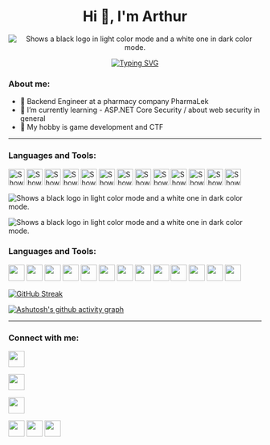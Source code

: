 <h1 align="center">
  Hi 👋, I'm Arthur
</h1>
 
<p align="center">
<picture>
  <source media="(prefers-color-scheme: dark)" srcset="https://readme-typing-svg.demolab.com?font=Fira+Code&size=28&duration=1800&pause=800&color=CC5500&center=true&width=435&lines=junior+backend+developer+;amateur+sys+admin;always+learning+new+things;5%2B+years+of+coding">
  <source media="(prefers-color-scheme: light)" srcset="https://readme-typing-svg.demolab.com?font=Fira+Code&size=28&duration=1800&pause=800&color=105493&center=true&width=435&lines=junior+backend+developer+;amateur+sys+admin;always+learning+new+things;5%2B+years+of+coding">
  <img alt="Shows a black logo in light color mode and a white one in dark color mode." src="https://readme-typing-svg.demolab.com?font=Fira+Code&size=28&duration=1800&pause=800&color=CC5500&center=true&width=435&lines=junior+backend+developer+;amateur+sys+admin;always+learning+new+things;5%2B+years+of+coding">
</picture>
</p>

<p align="center">
  <a href="https://git.io/typing-svg"><img src="https://readme-typing-svg.demolab.com?font=Fira+Code&size=28&duration=1800&pause=800&color=CC5500&center=true&width=435&lines=junior+backend+developer+;amateur+sys+admin;always+learning+new+things;5%2B+years+of+coding" alt="Typing SVG" /></a>
</p>
  
<h3 align="left">About me:</h3>
<p>

  
- 💼 Backend Engineer at a pharmacy company PharmaLek
- 🌱 I’m currently learning - ASP.NET Core Security / about web security in general
- 🎾 My hobby is game development and CTF
</p>


 ****
<h3 align="left">Languages and Tools:</h3> 
<p align="left">
<picture>
  <source media="(prefers-color-scheme: dark)" srcset="https://cdn.simpleicons.org/csharp/CC5500">
  <source media="(prefers-color-scheme: light)" srcset="https://cdn.simpleicons.org/csharp/105493">
  <img height="32" width="32" alt="Shows a black logo in light color mode and a white one in dark color mode." src="https://cdn.simpleicons.org/csharp/">
</picture>
<picture>
  <source media="(prefers-color-scheme: dark)" srcset="https://cdn.simpleicons.org/dotnet/CC5500">
  <source media="(prefers-color-scheme: light)" srcset="https://cdn.simpleicons.org/dotnet/105493">
  <img height="32" width="32" alt="Shows a black logo in light color mode and a white one in dark color mode." src="https://cdn.simpleicons.org/dotnet/">
</picture>
<picture>
  <source media="(prefers-color-scheme: dark)" srcset="https://cdn.simpleicons.org/python/CC5500">
  <source media="(prefers-color-scheme: light)" srcset="https://cdn.simpleicons.org/python/105493">
  <img height="32" width="32" alt="Shows a black logo in light color mode and a white one in dark color mode." src="https://cdn.simpleicons.org/python/">
</picture>
<picture>
  <source media="(prefers-color-scheme: dark)" srcset="https://cdn.simpleicons.org/typescript/CC5500">
  <source media="(prefers-color-scheme: light)" srcset="https://cdn.simpleicons.org/typescript/105493">
  <img height="32" width="32" alt="Shows a black logo in light color mode and a white one in dark color mode." src="https://cdn.simpleicons.org/typescript/">
</picture>
<picture>
  <source media="(prefers-color-scheme: dark)" srcset="https://cdn.simpleicons.org/git/CC5500">
  <source media="(prefers-color-scheme: light)" srcset="https://cdn.simpleicons.org/git/105493">
  <img height="32" width="32" alt="Shows a black logo in light color mode and a white one in dark color mode." src="https://cdn.simpleicons.org/git/">
</picture>
<picture>
  <source media="(prefers-color-scheme: dark)" srcset="https://cdn.simpleicons.org/Docker/CC5500">
  <source media="(prefers-color-scheme: light)" srcset="https://cdn.simpleicons.org/Docker/105493">
  <img height="32" width="32" alt="Shows a black logo in light color mode and a white one in dark color mode." src="https://cdn.simpleicons.org/Docker/">
</picture>
<picture>
  <source media="(prefers-color-scheme: dark)" srcset="https://cdn.simpleicons.org/kubernetes/CC5500">
  <source media="(prefers-color-scheme: light)" srcset="https://cdn.simpleicons.org/kubernetes/105493">
  <img height="32" width="32" alt="Shows a black logo in light color mode and a white one in dark color mode." src="https://cdn.simpleicons.org/kubernetes/">
</picture>
<picture>
  <source media="(prefers-color-scheme: dark)" srcset="https://cdn.simpleicons.org/gnubash/CC5500">
  <source media="(prefers-color-scheme: light)" srcset="https://cdn.simpleicons.org/gnubash/105493">
  <img height="32" width="32" alt="Shows a black logo in light color mode and a white one in dark color mode." src="https://cdn.simpleicons.org/gnubash/">
</picture>
<picture>
  <source media="(prefers-color-scheme: dark)" srcset="https://cdn.simpleicons.org/Linux/CC5500">
  <source media="(prefers-color-scheme: light)" srcset="https://cdn.simpleicons.org/Linux/105493">
  <img height="32" width="32" alt="Shows a black logo in light color mode and a white one in dark color mode." src="https://cdn.simpleicons.org/Linux/">
</picture>
<picture>
  <source media="(prefers-color-scheme: dark)" srcset="https://cdn.simpleicons.org/mongodb/CC5500">
  <source media="(prefers-color-scheme: light)" srcset="https://cdn.simpleicons.org/mongodb/105493">
  <img height="32" width="32" alt="Shows a black logo in light color mode and a white one in dark color mode." src="https://cdn.simpleicons.org/mongodb/">
</picture>
<picture>
  <source media="(prefers-color-scheme: dark)" srcset="https://cdn.simpleicons.org/microsoftsqlserver/CC5500">
  <source media="(prefers-color-scheme: light)" srcset="https://cdn.simpleicons.org/microsoftsqlserver/105493">
  <img height="32" width="32" alt="Shows a black logo in light color mode and a white one in dark color mode." src="https://cdn.simpleicons.org/microsoftsqlserver/">
</picture>
<picture>
  <source media="(prefers-color-scheme: dark)" srcset="https://cdn.simpleicons.org/mysql/CC5500">
  <source media="(prefers-color-scheme: light)" srcset="https://cdn.simpleicons.org/mysql/105493">
  <img height="32" width="32" alt="Shows a black logo in light color mode and a white one in dark color mode." src="https://cdn.simpleicons.org/mysql/">
</picture>
<picture>
  <source media="(prefers-color-scheme: dark)" srcset="https://cdn.simpleicons.org/godotengine/CC5500">
  <source media="(prefers-color-scheme: light)" srcset="https://cdn.simpleicons.org/godotengine/105493">
  <img height="32" width="32" alt="Shows a black logo in light color mode and a white one in dark color mode." src="https://cdn.simpleicons.org/godotengine/">
</picture>
  
</p>


<p align="left">
<picture>
  <source media="(prefers-color-scheme: dark)" srcset="https://github-readme-streak-stats.herokuapp.com?user=drarthurgdev&theme=shadow-orange">
  <source media="(prefers-color-scheme: light)" srcset="https://github-readme-streak-stats.herokuapp.com?user=drarthurgdev&theme=solarized-light">
  <img alt="Shows a black logo in light color mode and a white one in dark color mode." src="https://github-readme-streak-stats.herokuapp.com?user=drarthurgdev&theme=shadow-orange">
</picture>
</p>

<p align="left">
<picture>
  <source media="(prefers-color-scheme: dark)" srcset="https://github-readme-activity-graph.vercel.app/graph?username=drarthurgdev&bg_color=0d1117&color=cc5500&line=21262d&point=cc5500&area=true&hide_border=true">
  <source media="(prefers-color-scheme: light)" srcset="https://github-readme-activity-graph.vercel.app/graph?username=drarthurgdev&bg_color=ffffff&color=105493&line=17436b&point=683e8e&area=true&hide_border=true">
  <img alt="Shows a black logo in light color mode and a white one in dark color mode." src="https://github-readme-activity-graph.vercel.app/graph?username=drarthurgdev&bg_color=0d1117&color=cc5500&line=21262d&point=cc5500&area=true&hide_border=true">
</picture>
</p>

<h3 align="left">Languages and Tools:</h3>

<p align="left">
<img height="32" width="32" src="https://cdn.simpleicons.org/csharp/CC5500" />
<img height="32" width="32" src="https://cdn.simpleicons.org/dotnet/CC5500" />
<img height="32" width="32" src="https://cdn.simpleicons.org/python/CC5500" />
<img height="32" width="32" src="https://cdn.simpleicons.org/typescript/CC5500" />
<img height="32" width="32" src="https://cdn.simpleicons.org/git/CC5500" />
<img height="32" width="32" src="https://cdn.simpleicons.org/Docker/CC5500" />
<img height="32" width="32" src="https://cdn.simpleicons.org/kubernetes/CC5500" />
<img height="32" width="32" src="https://cdn.simpleicons.org/gnubash/CC5500" />
<img height="32" width="32" src="https://cdn.simpleicons.org/Linux/CC5500" />
<img height="32" width="32" src="https://cdn.simpleicons.org/mongodb/CC5500" />
<img height="32" width="32" src="https://cdn.simpleicons.org/microsoftsqlserver/CC5500" />
<img height="32" width="32" src="https://cdn.simpleicons.org/mysql/CC5500" />
<img height="32" width="32" src="https://cdn.simpleicons.org/godotengine/CC5500" /> 
</p>

[![GitHub Streak](https://github-readme-streak-stats.herokuapp.com?user=drarthurgdev&theme=shadow-orange)](https://git.io/streak-stats)

[![Ashutosh's github activity graph](https://github-readme-activity-graph.vercel.app/graph?username=drarthurgdev&bg_color=0d1117&color=cc5500&line=21262d&point=cc5500&area=true&hide_border=true)](https://github.com/ashutosh00710/github-readme-activity-graph)

****
<h3 align="left">Connect with me:   </h3>
<p align="left">
<picture>
  <source media="(prefers-color-scheme: dark)" srcset="https://cdn.simpleicons.org/Linkedin/CC5500">
  <source media="(prefers-color-scheme: light)" srcset="https://cdn.simpleicons.org/Linkedin/105493">
  
  [<img height="32" width="32" src="https://cdn.simpleicons.org/Linkedin/CC5500" />](https://www.google.com/)
</picture>
<picture>
  <source media="(prefers-color-scheme: dark)" srcset="https://cdn.simpleicons.org/telegram/CC5500">
  <source media="(prefers-color-scheme: light)" srcset="https://cdn.simpleicons.org/telegram/105493">
  
  [<img height="32" width="32" src="https://cdn.simpleicons.org/telegram/CC5500" />](https://www.google.com/)
</picture>
  <picture>
  <source media="(prefers-color-scheme: dark)" srcset="https://cdn.simpleicons.org/gmail/CC5500">
  <source media="(prefers-color-scheme: light)" srcset="https://cdn.simpleicons.org/gmail/105493">
    
  [<img height="32" width="32" src="https://cdn.simpleicons.org/gmail/CC5500" />](mailto:ArtDevEng@gmail.com)
</picture>
</p>


[<img height="32" width="32" src="https://cdn.simpleicons.org/Linkedin/CC5500" />](https://www.google.com/)  [<img height="32" width="32" src="https://cdn.simpleicons.org/telegram/CC5500" />](https://www.google.com/)  [
<img height="32" width="32" src="https://cdn.simpleicons.org/gmail/CC5500" />](mailto:ArtDevEng@gmail.com)


